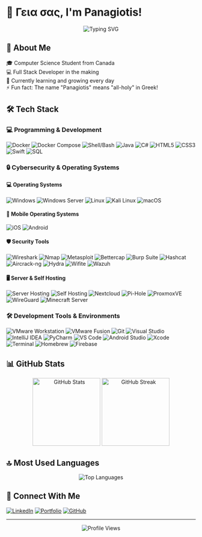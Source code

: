 # 👋 Γεια σας, I'm Panagiotis! 

<div align="center">
  <img src="https://readme-typing-svg.demolab.com?font=Fira+Code&pause=500&color=00F7A4&center=true&vCenter=true&width=435&lines=Full+Stack+Developer;Always+learning+new+things;Passionate+about+technology" alt="Typing SVG" />
</div>

## 🚀 About Me
🎓 Computer Science Student from Canada  
💻 Full Stack Developer in the making  
🌱 Currently learning and growing every day  
⚡ Fun fact: The name "Panagiotis" means "all-holy" in Greek!

## 🛠️ Tech Stack
### 💻 Programming & Development
![Docker](https://img.shields.io/badge/Docker-2496ED?style=flat-square&logo=docker&logoColor=white)
![Docker Compose](https://img.shields.io/badge/Docker_Compose-2496ED?style=flat-square&logo=docker&logoColor=white)
![Shell/Bash](https://img.shields.io/badge/Shell%2FBash-4EAA25?style=flat-square&logo=gnu-bash&logoColor=white)
![Java](https://img.shields.io/badge/Java-ED8B00?style=flat-square&logo=openjdk&logoColor=white)
![C#](https://img.shields.io/badge/C%23-239120?style=flat-square&logo=c-sharp&logoColor=white)
![HTML5](https://img.shields.io/badge/HTML5-E34F26?style=flat-square&logo=html5&logoColor=white)
![CSS3](https://img.shields.io/badge/CSS3-1572B6?style=flat-square&logo=css3&logoColor=white)
![Swift](https://img.shields.io/badge/Swift-FA7343?style=flat-square&logo=swift&logoColor=white)
![SQL](https://img.shields.io/badge/SQL-4479A1?style=flat-square&logo=mysql&logoColor=white)

### 🔒 Cybersecurity & Operating Systems
#### 💻 Operating Systems
![Windows](https://img.shields.io/badge/Windows-0078D6?style=flat-square&logo=windows&logoColor=white)
![Windows Server](https://img.shields.io/badge/Windows_Server-0078D6?style=flat-square&logo=windows&logoColor=white)
![Linux](https://img.shields.io/badge/Linux-FCC624?style=flat-square&logo=linux&logoColor=black)
![Kali Linux](https://img.shields.io/badge/Kali_Linux-557C94?style=flat-square&logo=kali-linux&logoColor=white)
![macOS](https://img.shields.io/badge/macOS-000000?style=flat-square&logo=apple&logoColor=white)

#### 📱 Mobile Operating Systems
![iOS](https://img.shields.io/badge/iOS-333333?style=flat-square&logo=ios&logoColor=white)
![Android](https://img.shields.io/badge/Android-3DDC84?style=flat-square&logo=android&logoColor=white)

#### 🛡️ Security Tools
![Wireshark](https://img.shields.io/badge/Wireshark-1679A7?style=flat-square&logo=wireshark&logoColor=white)
![Nmap](https://img.shields.io/badge/Nmap-0E83CD?style=flat-square&logo=nmap&logoColor=white)
![Metasploit](https://img.shields.io/badge/Metasploit-2A2A2A?style=flat-square&logo=metasploit&logoColor=white)
![Bettercap](https://img.shields.io/badge/Bettercap-FF0000?style=flat-square&logo=hackaday&logoColor=white)
![Burp Suite](https://img.shields.io/badge/Burp_Suite-FF6633?style=flat-square&logo=buffer&logoColor=white)
![Hashcat](https://img.shields.io/badge/Hashcat-5391FE?style=flat-square&logo=hackthebox&logoColor=white)
![Aircrack-ng](https://img.shields.io/badge/Aircrack--ng-00599C?style=flat-square&logo=hackthebox&logoColor=white)
![Hydra](https://img.shields.io/badge/Hydra-3C873A?style=flat-square&logo=hackthebox&logoColor=white)
![Wifite](https://img.shields.io/badge/Wifite-4B275F?style=flat-square&logo=hackthebox&logoColor=white)
![Wazuh](https://img.shields.io/badge/Wazuh-326CE5?style=flat-square&logo=wazuh&logoColor=white)

#### 🖥️ Server & Self Hosting
![Server Hosting](https://img.shields.io/badge/Server_Hosting-FF6C37?style=flat-square&logo=server-fault&logoColor=white)
![Self Hosting](https://img.shields.io/badge/Self_Hosting-3C873A?style=flat-square&logo=homeassistant&logoColor=white)
![Nextcloud](https://img.shields.io/badge/Nextcloud-0082C9?style=flat-square&logo=nextcloud&logoColor=white)
![Pi-Hole](https://img.shields.io/badge/Pi--Hole-96060C?style=flat-square&logo=pi-hole&logoColor=white)
![ProxmoxVE](https://img.shields.io/badge/Proxmox_VE-E57000?style=flat-square&logo=proxmox&logoColor=white)
![WireGuard](https://img.shields.io/badge/WireGuard-88171A?style=flat-square&logo=wireguard&logoColor=white)
![Minecraft Server](https://img.shields.io/badge/Minecraft_Server-62B47A?style=flat-square&logo=minecraft&logoColor=white)

### 🛠️ Development Tools & Environments
![VMware Workstation](https://img.shields.io/badge/VMware_Workstation-607078?style=flat-square&logo=vmware&logoColor=white)
![VMware Fusion](https://img.shields.io/badge/VMware_Fusion-607078?style=flat-square&logo=vmware&logoColor=white)
![Git](https://img.shields.io/badge/Git-F05032?style=flat-square&logo=git&logoColor=white)
![Visual Studio](https://img.shields.io/badge/Visual_Studio-5C2D91?style=flat-square&logo=visual-studio&logoColor=white)
![IntelliJ IDEA](https://img.shields.io/badge/IntelliJ_IDEA-000000?style=flat-square&logo=intellij-idea&logoColor=white)
![PyCharm](https://img.shields.io/badge/PyCharm-000000?style=flat-square&logo=pycharm&logoColor=white)
![VS Code](https://img.shields.io/badge/VS_Code-007ACC?style=flat-square&logo=visual-studio-code&logoColor=white)
![Android Studio](https://img.shields.io/badge/Android_Studio-3DDC84?style=flat-square&logo=android-studio&logoColor=white)
![Xcode](https://img.shields.io/badge/Xcode-147EFB?style=flat-square&logo=xcode&logoColor=white)
![Terminal](https://img.shields.io/badge/Terminal-241F31?style=flat-square&logo=gnu-bash&logoColor=white)
![Homebrew](https://img.shields.io/badge/Homebrew-FBB040?style=flat-square&logo=homebrew&logoColor=black)
![Firebase](https://img.shields.io/badge/Firebase-FFCA28?style=flat-square&logo=firebase&logoColor=black)

## 📊 GitHub Stats

<div align="center">
  <img height="180em" src="https://github-readme-stats.vercel.app/api?username=Panagiotis1226&show_icons=true&theme=tokyonight" alt="GitHub Stats" />
  <img height="180em" src="https://github-readme-streak-stats.herokuapp.com/?user=Panagiotis1226&theme=tokyonight" alt="GitHub Streak" />
</div>

## 🔝 Most Used Languages
<div align="center">
  <img src="https://github-readme-stats.vercel.app/api/top-langs/?username=Panagiotis1226&layout=compact&theme=tokyonight" alt="Top Languages" />
</div>

## 🤝 Connect With Me
[![LinkedIn](https://img.shields.io/badge/LinkedIn-0077B5?style=for-the-badge&logo=linkedin&logoColor=white)](https://www.linkedin.com/in/panagiotis-nicolacacos)
[![Portfolio](https://img.shields.io/badge/Portfolio-FF5722?style=for-the-badge&logo=google-chrome&logoColor=white)](https://panagiotis1226.github.io/portfolio/)
[![GitHub](https://img.shields.io/badge/GitHub-100000?style=for-the-badge&logo=github&logoColor=white)](https://github.com/Panagiotis1226)

---
<div align="center">
  <img src="https://komarev.com/ghpvc/?username=Panagiotis1226&color=blueviolet" alt="Profile Views" />
</div>
